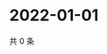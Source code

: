 # 2022-01-01

共 0 条

<!-- BEGIN WEIBO -->
<!-- 最后更新时间 Sat Jan 01 2022 05:12:57 GMT+0800 (China Standard Time) -->

<!-- END WEIBO -->
